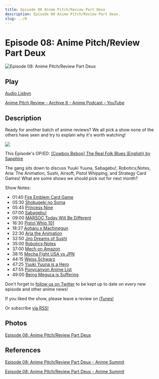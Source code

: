 ```yaml
---
title: Episode 08 Anime Pitch/Review Part Deux
description: Episode 08 Anime Pitch/Review Part Deux.
slug: ../8
---
```


# Episode 08: Anime Pitch/Review Part Deux

![Episode 08: Anime Pitch/Review Part Deux](https://i.imgur.com/sxmx4Bp.png)

## Play

[Audio Lisbyn](http://traffic.libsyn.com/ranime/Anime_Summit_Ep08_Final_mixdown.mp3)

[Anime Pitch Review - Archive 8 - Anime Podcast - YouTube](https://www.youtube.com/watch?v=_M5nlbKv0Zw&list=PLRqOVqiqQ8olLkNknXyo-W1HYA0pPrV9A&index=8)

## Description

Ready for another batch of anime reviews? We all pick a show none of the others have seen and try to explain why it's worth watching!

[![](https://i.imgur.com/EPnQc1R.png)](http://traffic.libsyn.com/ranime/Anime_Summit_Ep08_Final_mixdown.mp3)

This Episode's OP/ED: [[Cowboy Bebop] The Real Folk Blues (English) by Sapphire](https://www.youtube.com/watch?v=MYUk-ISUTcI)

The gang sits down to discuss Yuuki Yuuna, Sabagebu!, Robotics;Notes, Aria: The Animation, Sushi, Airsoft, Pistol Whipping, and Strategy Card Games! What are some shows we should pick out for next month?

Show Notes:

*   01:40 [Fire Emblem Card Game](http://www.siliconera.com/2015/06/24/how-to-play-the-fire-emblem-0-card-game/)
*   [](http://www.siliconera.com/2015/06/24/how-to-play-the-fire-emblem-0-card-game/)05:30 [Shokugeki no Soma](http://myanimelist.net/anime/28171/Shokugeki_no_Souma)
*   [](http://myanimelist.net/anime/28171/Shokugeki_no_Souma)05:45 [Princess Nine](http://myanimelist.net/anime/1846/Princess_Nine:_Kisaragi_Joshikou_Yakyuubu)
*   [](http://myanimelist.net/anime/1846/Princess_Nine:_Kisaragi_Joshikou_Yakyuubu)07:00 [Sabagebu!](http://myanimelist.net/anime/20709/Sabagebu!)
*   [](http://myanimelist.net/anime/20709/Sabagebu!)09:00 [MARSOC Today Will Be Different](http://www.marsoc.com/)
*   [](http://www.marsoc.com/)16:30 [Pistol Whip 101](https://www.youtube.com/watch?v=gGqxS1Jddf8)[](https://www.youtube.com/watch?v=gGqxS1Jddf8)
*   [](https://www.youtube.com/watch?v=gGqxS1Jddf8)18:27 [Aoharu x Machinegun](http://myanimelist.net/anime/30205/Aoharu_x_Kikanjuu)
*   [](http://myanimelist.net/anime/30205/Aoharu_x_Kikanjuu)22:30 [Aria the Animation](http://myanimelist.net/anime/477/Aria_The_Animation)
*   [](http://myanimelist.net/anime/477/Aria_The_Animation)32:50 [Jiro Dreams of Sushi](https://en.wikipedia.org/wiki/Jiro_Dreams_of_Sushi)
*   [](https://en.wikipedia.org/wiki/Jiro_Dreams_of_Sushi)35:00 [Robotics;Notes](http://myanimelist.net/anime/13599/Robotics;Notes)
*   [](http://myanimelist.net/anime/13599/Robotics;Notes)37:00 [Mech on Amazon](http://www.amazon.co.jp/%E6%B0%B4%E9%81%93%E6%A9%8B%E9%87%8D%E5%B7%A5-SHI-KR-01-%E3%82%AF%E3%83%A9%E3%82%BF%E3%82%B9-%E3%82%B9%E3%82%BF%E3%83%BC%E3%82%BF%E3%83%BC%E3%82%AD%E3%83%83%E3%83%88/dp/B00H6V3BWA/ref=sr_1_1?ie=UTF8&qid=1421414650&sr=8-1&keywords=kuratas)
*   [](http://www.amazon.co.jp/%E6%B0%B4%E9%81%93%E6%A9%8B%E9%87%8D%E5%B7%A5-SHI-KR-01-%E3%82%AF%E3%83%A9%E3%82%BF%E3%82%B9-%E3%82%B9%E3%82%BF%E3%83%BC%E3%82%BF%E3%83%BC%E3%82%AD%E3%83%83%E3%83%88/dp/B00H6V3BWA/ref=sr_1_1?ie=UTF8&qid=1421414650&sr=8-1&keywords=kuratas)38:15 [Mecha Fight USA vs JPN](http://www.engadget.com/2015/07/06/kuratas-versus-megabot-robot-duel/)
*   [](http://www.engadget.com/2015/07/06/kuratas-versus-megabot-robot-duel/)44:15 [Weiss Schwarz](http://ws-tcg.com/en/)
*   47:25 [Yuuki Yuuna is a Hero](http://myanimelist.net/anime/25519/Yuuki_Yuuna_wa_Yuusha_de_Aru)
*   47:55 [Ponycanyon Anime List](http://myanimelist.net/anime.php?p=144)
*   49:00 [Being Meguca is Suffering](https://www.youtube.com/watch?v=TrgxHDoe8gA)

Don't forget to [follow us on Twitter](https://twitter.com/AnimeSummit) to be kept up to date on every new episode and other anime news!

If you liked the show, please leave a review on [iTunes!](https://itunes.apple.com/us/podcast/anime-summit/id1018790874)

Or subscribe [via RSS!](http://ranime.libsyn.com/rss)

## Photos

[Episode 08: Anime Pitch/Review Part Deux](https://i.imgur.com/sxmx4Bp.png)

## References

[Episode 08: Anime Pitch/Review Part Deux - Anime Summit](https://web.archive.org/web/20161030114250/http://animesummit.net/episode-08-anime-pitch-review-part-deux)

[Episode 08: Anime Pitch/Review Part Deux - Anime Summit](http://animesummit.net/episode-08-anime-pitch-review-part-deux)